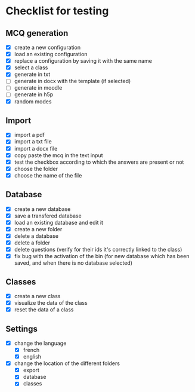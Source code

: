 # Checklist for testing

## MCQ generation

- [x] create a new configuration
- [x] load an existing configuration
- [x] replace a configuration by saving it with the same name
- [x] select a class
- [x] generate in txt
- [ ] generate in docx with the template (if selected)
- [ ] generate in moodle
- [ ] generate in h5p
- [x] random modes

## Import

- [x] import a pdf
- [x] import a txt file
- [x] import a docx file
- [x] copy paste the mcq in the text input
- [x] test the checkbox according to which the answers are present or not
- [x] choose the folder
- [x] choose the name of the file

## Database

- [x] create a new database
- [x] save a transfered database
- [x] load an existing database and edit it
- [x] create a new folder
- [x] delete a database
- [x] delete a folder
- [x] delete questions (verify for their ids it's correctly linked to the class)
- [x] fix bug with the activation of the bin (for new database which has been saved, and when there is no database selected)

## Classes

- [x] create a new class
- [x] visualize the data of the class
- [x] reset the data of a class

## Settings

- [x] change the language
  - [x] french
  - [x] english
- [x] change the location of the different folders
  - [x] export
  - [x] database
  - [x] classes
